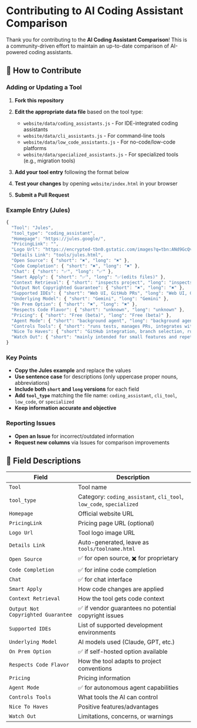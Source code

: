 # Contributing to AI Coding Assistant Comparison

Thank you for contributing to the **AI Coding Assistant Comparison**! This is a community-driven effort to maintain an up-to-date comparison of AI-powered coding assistants.

## 🚀 How to Contribute

### Adding or Updating a Tool

1. **Fork this repository**
2. **Edit the appropriate data file** based on the tool type:
   - `website/data/coding_assistants.js` - For IDE-integrated coding assistants
   - `website/data/cli_assistants.js` - For command-line tools
   - `website/data/low_code_assistants.js` - For no-code/low-code platforms
   - `website/data/specialized_assistants.js` - For specialized tools (e.g., migration tools)

3. **Add your tool entry** following the format below
4. **Test your changes** by opening `website/index.html` in your browser
5. **Submit a Pull Request**

### Example Entry (Jules)

```javascript
{
  "Tool": "Jules",
  "tool_type": "coding_assistant",
  "Homepage": "https://jules.google/",
  "PricingLink": "",
  "Logo Url": "https://encrypted-tbn0.gstatic.com/images?q=tbn:ANd9GcQvAXEz4EsU3RQHCV96BAfJusei09ZBjQOG2g&s",
  "Details Link": "tools/jules.html",
  "Open Source": { "short": "✖️", "long": "✖️" },
  "Code Completion": { "short": "✖️", "long": "✖️" },
  "Chat": { "short": "✅", "long": "✅" },
  "Smart Apply": { "short": "✅", "long": "✅(edits files)" },
  "Context Retrieval": { "short": "inspects project", "long": "inspects project" },
  "Output Not Copyrighted Guarantee": { "short": "✖️", "long": "✖️" },
  "Supported IDEs": { "short": "Web UI, GitHub PRs", "long": "Web UI, GitHub PRs" },
  "Underlying Model": { "short": "Gemini", "long": "Gemini" },
  "On Prem Option": { "short": "✖️", "long": "✖️" },
  "Respects Code Flavor": { "short": "unknown", "long": "unknown" },
  "Pricing": { "short": "Free (beta)", "long": "Free (beta)" },
  "Agent Mode": { "short": "background agent", "long": "background agent" },
  "Controls Tools": { "short": "runs tests, manages PRs, integrates with GitHub", "long": "runs tests, manages PRs, integrates with GitHub" },
  "Nice To Haves": { "short": "GitHub integration, branch selection, runs code in VM, creates PR, audio summaries", "long": "GitHub integration, branch selection, runs code in VM, creates PR, audio summaries" },
  "Watch Out": { "short": "mainly intended for small features and repetitive work", "long": "mainly intended for small features and repetitive work" }
}
```

### Key Points

- **Copy the Jules example** and replace the values
- **Use sentence case** for descriptions (only uppercase proper nouns, abbreviations)
- **Include both `short` and `long` versions** for each field
- **Add `tool_type`** matching the file name: `coding_assistant`, `cli_tool`, `low_code`, or `specialized`
- **Keep information accurate and objective**

### Reporting Issues

- **Open an Issue** for incorrect/outdated information
- **Request new columns** via Issues for comparison improvements

## 📄 Field Descriptions

| Field | Description |
|-------|-------------|
| `Tool` | Tool name |
| `tool_type` | Category: `coding_assistant`, `cli_tool`, `low_code`, `specialized` |
| `Homepage` | Official website URL |
| `PricingLink` | Pricing page URL (optional) |
| `Logo Url` | Tool logo image URL |
| `Details Link` | Auto-generated, leave as `tools/toolname.html` |
| `Open Source` | ✅ for open source, ✖️ for proprietary |
| `Code Completion` | ✅ for inline code completion |
| `Chat` | ✅ for chat interface |
| `Smart Apply` | How code changes are applied |
| `Context Retrieval` | How the tool gets code context |
| `Output Not Copyrighted Guarantee` | ✅ if vendor guarantees no potential copyright issues |
| `Supported IDEs` | List of supported development environments |
| `Underlying Model` | AI models used (Claude, GPT, etc.) |
| `On Prem Option` | ✅ if self-hosted option available |
| `Respects Code Flavor` | How the tool adapts to project conventions |
| `Pricing` | Pricing information |
| `Agent Mode` | ✅ for autonomous agent capabilities |
| `Controls Tools` | What tools the AI can control |
| `Nice To Haves` | Positive features/advantages |
| `Watch Out` | Limitations, concerns, or warnings |
